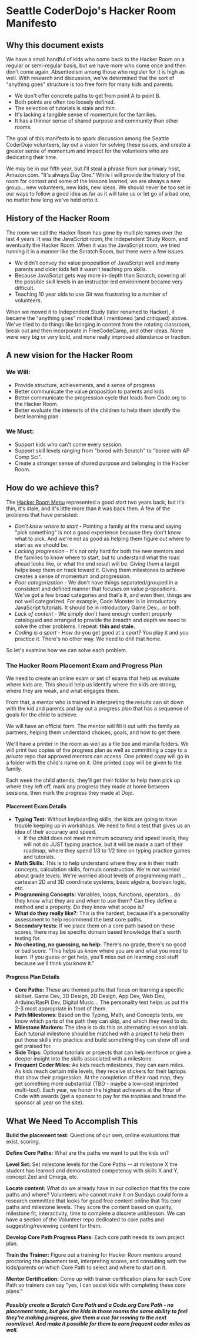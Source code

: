 # Seattle CoderDojo's Hacker Room Manifesto

## Why this document exists

We have a small handful of kids who come back to the Hacker Room on a regular or semi-regular basis, but we have more who come once and then don't come again. Absenteeism among those who register for it is high as well. With research and discussion, we've determined that the sort of "anything goes" structure is too free form for many kids and parents.

- We don't offer concrete paths to get from point A to point B. 
- Both points are often too loosely defined. 
- The selection of tutorials is stale and thin.
- It's lacking a tangible sense of momentum for the families.
- It has a thinner sense of shared purpose and community than other rooms.

The goal of this manifesto is to spark discussion among the Seattle CoderDojo volunteers, lay out a vision for solving these issues, and create a greater sense of momentum and impact for the volunteers who are dedicating their time.

We may be in our fifth year, but I'll steal a phrase from our primary host, Amazon.com. "It's always Day One." While I will provide the history of the room for context and some of the lessons learned, we are always a new group... new volunteers, new kids, new ideas. We should never be too set in our ways to follow a good idea as far as it will take us or let go of a bad one, no matter how long we've held onto it.

## History of the Hacker Room

The room we call the Hacker Room has gone by multiple names over the last 4 years. It was the JavaScript room, the Independent Study Room, and eventually the Hacker Room. When it was the JavaScript room, we tried running it in a manner like the Scratch Room, but there were a few issues.

- We didn't convey the value proposition of JavaScript well and many parents and older kids felt it wasn't teaching pro skills.
- Because JavaScript gets way more in-depth than Scratch, covering all the possible skill levels in an instructor-led environment became very difficult.
- Teaching 10 year olds to use Git was frustrating to a number of volunteers.

When we moved it to Independent Study (later renamed to Hacker), it became the "anything goes" model that I mentioned (and critiqued) above. We've tried to do things like bringing in content from the rotating classroom, break out and then incorporate in FreeCodeCamp, and other ideas. None were very big or very bold, and none really improved attendance or traction.



## A new vision for the Hacker Room 

### **We Will:**

- Provide structure, achievements, and a sense of progress
- Better communicate the value proposition to parents and kids
- Better communicate the progression cycle that leads from Code.org to the Hacker Room.
- Better evaluate the interests of the children to help them identify the best learning plan.

### **We Must:** 

- Support kids who can't come every session.
- Support skill levels ranging from "bored with Scratch" to "bored with AP Comp Sci".
- Create a stronger sense of shared purpose and belonging in the Hacker Room.

## How do we achieve this?

The [Hacker Room Menu](https://www.seattlecoderdojo.com/resources/developer-room/) represented a good start two years back, but it's thin, it's stale, and it's little more than it was back then. A few of the problems that have persisted:

- *Don't know where to start* - Pointing a family at the menu and saying "pick something" is not a good experience because they don't know what to pick. And we're not as good as helping them figure out where to start as we should be.
- *Lacking progression* - It's not only hard for both the new mentors and the families to know where to start, but to understand what the road ahead looks like, or what the end result will be. Giving them a target helps keep them on track toward it. Giving them milestones to achieve creates a sense of momentum and progression.
- *Poor categorization* - We don't have things separated/grouped in a consistent and defined manner that focuses on value propositions. We've got a few broad categories and that's it, and even then, things are not well categorized. For example, Code Monster is in introductory JavaScript tutorials. It should be in introductory Game Dev... or both.
- *Lack of content* - We simply don't have enough content properly catalogued and arranged to provide the breadth and depth we need to solve the other problems. I repeat: **thin and stale.**
- *Coding is a sport* - How do you get good at a sport? You play it and you practice it. There's no other way. We need to drill that home.

So let's examine how we can solve each problem.

### The Hacker Room Placement Exam and Progress Plan

We need to create an online exam or set of exams that help us evaluate where kids are. This should help us identify where the kids are strong, where they are weak, and what engages them. 

From that, a mentor who is trained in interpreting the results can sit down with the kid and parents and lay out a progress plan that has a sequence of goals for the child to achieve.

We will have an official form. The mentor will fill it out with the family as partners, helping them understand choices, goals, and how to get there. 

We'll have a printer in the room as well as a file box and manilla folders.  We will print two copies of the progress plan as well as committing a copy to a *private* repo that approved mentors can access. One printed copy will go in a folder with the child's name on it. One printed copy will be given to the family.

Each week the child attends, they'll get their folder to help them pick up where they left off, mark any progress they made at home between sessions, then mark the progress they made at Dojo.

#### Placement Exam Details

- **Typing Test:** Without keyboarding skills, the kids are going to have trouble keeping up in workshops.  We need to find a test that gives us an idea of their accuracy and speed.
  - If the child does not meet minimum accuracy and speed levels, they will not do JUST typing practice, but it will be made a part of their roadmap, where they spend 1/3 to 1/2 time on typing practice games and tutorials.
- **Math Skills:** This is to help understand where they are in their math concepts, calculation skills, formula construction. We're not worried about grade levels. We're worried about levels of programming math... cartesian 2D and 3D coordinate systems, basic algebra, boolean logic, etc.
- **Programming Concepts:** Variables, loops, functions, operators... do they know what they are and when to use them? Can they define a method and a property. Do they know what scope is?
- **What do they really like?**: This is the hardest, because it's a personality assessment to help recommend the best core paths.
- **Secondary tests:** If we place them on a core path based on these scores, there may be specific domain based knowledge that's worth testing for.
- **No cheating, no guessing, no help:** There's no grade, there's no good or bad score. "This helps us know where you are and what you need to learn. If you guess or get help, you'll miss out on learning cool stuff because we'll think you know it."

#### Progress Plan Details

- **Core Paths:** These are themed paths that focus on learning a specific skillset. Game Dev, 3D Design, 2D Design, App Dev, Web Dev, Arduino/RasPi Dev, Digital Music... The personality test helps us put the 2-3 most appropriate in front of them.
- **Path Milestones**: Based on the Typing, Math, and Concepts tests, we know which parts of the path they can skip, and which they need to do.
- **Milestone Markers:** The idea is to do this as alternating lesson and lab. Each tutorial milestone should be matched with a project to help them put those skills into practice and build something they can show off and get praised for.
- **Side Trips:** Optional tutorials or projects that can help reinforce or give a deeper insight into the skills associated with a milestone. 
- **Frequent Coder Miles:** As kids reach milestones, they can earn miles. As kids reach certain mile levels, they receive stickers for their laptops that show their progression. At the completion of their road map, they get something more substantial (TBD - maybe a low-cost imprinted multi-tool). Each year, we honor the highest achievers at the Hour of Code with awards (get a sponsor to pay for the trophies and brand the sponsor all year on the site).



## What We Need To Accomplish This

**Build the placement test:** Questions of our own, online evaluations that exist, scoring.

**Define Core Paths:**  What are the paths we want to put the kids on?

**Level Set:** Set milestone levels for the Core Paths -- at milestone X the student has learned and demonstrated competency with skills X and Y, concept Zed and Omega, etc. 

**Locate content:** What do we already have in our collection that fits the core paths and where? Volunteers who cannot make it on Sundays could form a research committee that looks for good free content online that fits core paths and milestone levels. They score the content based on quality, milestone fit, interactivity, time to complete a discrete unit/lesson. We can have a section of the Volunteer repo dedicated to core paths and suggesting/reviewing content for them.

**Develop Core Path Progress Plans:** Each core path needs its own project plan.

**Train the Trainer:** Figure out a training for Hacker Room mentors around proctoring the placement test, interpreting scores, and consulting with the kids/parents on which Core Path to select and where to start on it.

**Mentor Certification:** Come up with trainer certification plans for each Core Path so trainers can say "yes, I can assist kids with completing these core plans."

##### Possibly create a Scratch Core Path and a Code.org Core Path - no placement tests, but give the kids in those rooms the same ability to feel they're making progress, give them a cue for moving to the next room/level. And make it possible for them to earn frequent coder miles as well.

